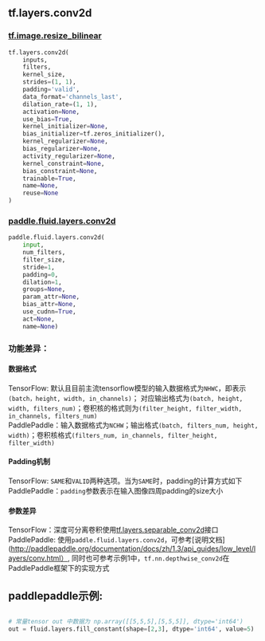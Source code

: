 
## tf.layers.conv2d

### [tf.image.resize_bilinear](https://www.tensorflow.org/api_docs/python/tf/layers/conv2d)
``` python
tf.layers.conv2d(
    inputs,
    filters,
    kernel_size,
    strides=(1, 1),
    padding='valid',
    data_format='channels_last',
    dilation_rate=(1, 1),
    activation=None,
    use_bias=True,
    kernel_initializer=None,
    bias_initializer=tf.zeros_initializer(),
    kernel_regularizer=None,
    bias_regularizer=None,
    activity_regularizer=None,
    kernel_constraint=None,
    bias_constraint=None,
    trainable=True,
    name=None,
    reuse=None
)
```

### [paddle.fluid.layers.conv2d](http://paddlepaddle.org/documentation/docs/zh/1.3/api_cn/layers_cn.html#paddle.fluid.layers.conv2d)
``` python
paddle.fluid.layers.conv2d(
    input, 
    num_filters, 
    filter_size, 
    stride=1, 
    padding=0, 
    dilation=1, 
    groups=None, 
    param_attr=None, 
    bias_attr=None, 
    use_cudnn=True, 
    act=None, 
    name=None)
```

### 功能差异：

#### 数据格式

TensorFlow: 默认且目前主流tensorflow模型的输入数据格式为`NHWC`，即表示`(batch，height, width, in_channels)`；
对应输出格式为`(batch, height, width, filters_num)`；卷积核的格式则为`(filter_height, filter_width, in_channels, filters_num)`  
PaddlePaddle：输入数据格式为`NCHW`；输出格式`(batch, filters_num, height, width)`；卷积核格式`(filters_num, in_channels, filter_height, filter_width)`

#### Padding机制
TensorFlow: `SAME`和`VALID`两种选项。当为`SAME`时，padding的计算方式如下
PaddlePaddle：`padding`参数表示在输入图像四周padding的size大小

#### 参数差异
TensorFlow：深度可分离卷积使用[tf.layers.separable_conv2d](https://www.tensorflow.org/api_docs/python/tf/layers/separable_conv2d)接口
PaddlePaddle: 使用`paddle.fluid.layers.conv2d`，可参考[说明文档](http://paddlepaddle.org/documentation/docs/zh/1.3/api_guides/low_level/layers/conv.html）, 同时也可参考示例1中，`tf.nn.depthwise_conv2d`在PaddlePaddle框架下的实现方式

## paddlepaddle示例:
```python

# 常量tensor out 中数据为 np.array([[5,5,5],[5,5,5]], dtype='int64')
out = fluid.layers.fill_constant(shape=[2,3], dtype='int64', value=5)  

